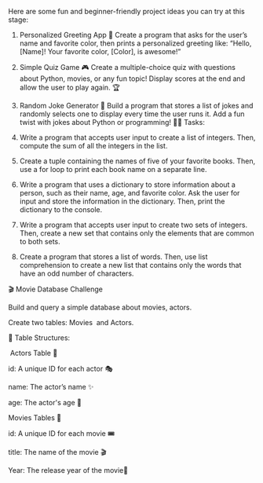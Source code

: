 Here are some fun and beginner-friendly project ideas you can try at this stage:

1. Personalized Greeting App 👋
Create a program that asks for the user’s name and favorite color, then prints a personalized greeting like: “Hello, [Name]! Your favorite color, [Color], is awesome!”
2. Simple Quiz Game 🎮
Create a multiple-choice quiz with questions about Python, movies, or any fun topic! Display scores at the end and allow the user to play again. 🏆
3. Random Joke Generator 🤣
Build a program that stores a list of jokes and randomly selects one to display every time the user runs it. Add a fun twist with jokes about Python or programming! 🐍💡
Tasks:

1. Write a program that accepts user input to create a list of integers. Then, compute the sum of all the integers in the list.
2. Create a tuple containing the names of five of your favorite books. Then, use a for loop to print each book name on a separate line.
3. Write a program that uses a dictionary to store information about a person, such as their name, age, and favorite color. Ask the user for input and store the information in the dictionary. Then, print the dictionary to the console.
4. Write a program that accepts user input to create two sets of integers. Then, create a new set that contains only the elements that are common to both sets.
5. Create a program that stores a list of words. Then, use list comprehension to create a new list that contains only the words that have an odd number of characters.


🎬 Movie Database Challenge

Build and query a simple database about movies, actors.

Create two tables: Movies  and Actors. 


📝 Table Structures:

 Actors Table 🌟

id: A unique ID for each actor 🎭

name: The actor’s name ✨

age: The actor's age 🎂





Movies Tables 🎥

id: A unique ID for each movie 🎟️

title: The name of the movie 🎬

Year: The release year of the movie📅